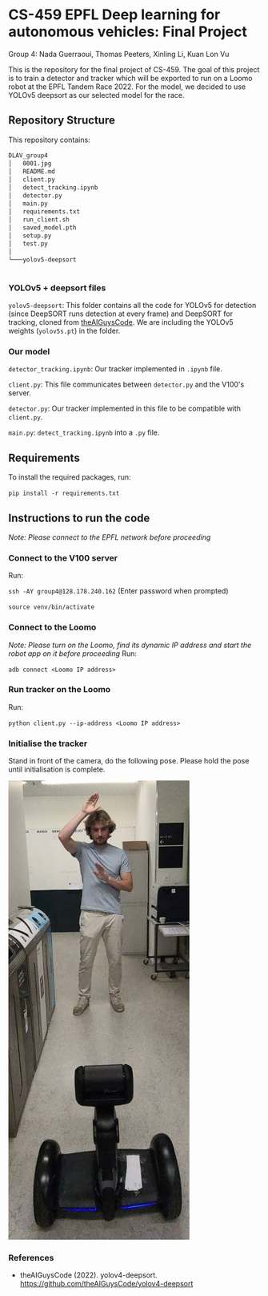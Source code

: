 # CS-459 EPFL Deep learning for autonomous vehicles: Final Project 
Group 4: Nada Guerraoui, Thomas Peeters, Xinling Li, Kuan Lon Vu

This is the repository for the final project of CS-459. The goal of this project is to train a detector and tracker which will be exported to run on a Loomo robot at the EPFL Tandem Race 2022. For the model, we decided to use YOLOv5 deepsort as our selected model for the race.

## Repository Structure
This repository contains:
```
DLAV_group4
│   0001.jpg
│   README.md
│   client.py
│   detect_tracking.ipynb
│   detector.py
│   main.py
│   requirements.txt
│   run_client.sh
│   saved_model.pth
│   setup.py
│   test.py
│
└───yolov5-deepsort 
    
```
### YOLOv5 + deepsort files
`yolov5-deepsort`: This folder contains all the code for YOLOv5 for detection (since DeepSORT runs detection at every frame) and DeepSORT for tracking, cloned from [theAIGuysCode](https://github.com/theAIGuysCode/yolov4-deepsort). We are including the YOLOv5 weights (`yolov5s.pt`) in the folder.

### Our model 
`detector_tracking.ipynb`: Our tracker implemented in `.ipynb` file. 

`client.py`: This file communicates between `detector.py` and the V100's server.

`detector.py`: Our tracker implemented in this file to be compatible with `client.py`.

`main.py`: `detect_tracking.ipynb` into a `.py` file.

## Requirements
To install the required packages, run:

`pip install -r requirements.txt`

## Instructions to run the code
*Note: Please connect to the EPFL network before proceeding*

### Connect to the V100 server
Run:

`ssh -AY group4@128.178.240.162` (Enter password when prompted)

`source venv/bin/activate`

### Connect to the Loomo
*Note: Please turn on the Loomo, find its dynamic IP address and start the robot app on it before proceeding*
Run:

`adb connect <Loomo IP address>`

### Run tracker on the Loomo
Run:

`python client.py --ip-address <Loomo IP address>`

### Initialise the tracker
Stand in front of the camera, do the following pose. Please hold the pose until initialisation is complete.

![Initialisation pose](initialisation_pose.jpg)


### References
- theAIGuysCode (2022). yolov4-deepsort. https://github.com/theAIGuysCode/yolov4-deepsort